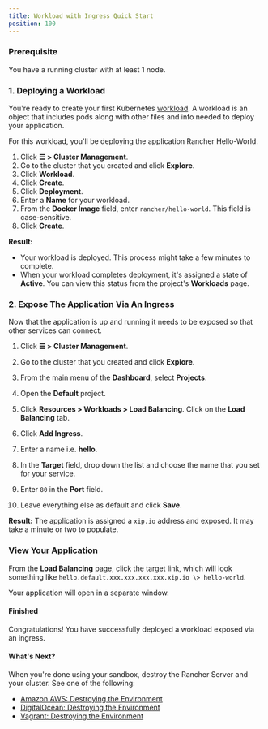 ```yaml
---
title: Workload with Ingress Quick Start
position: 100
---
```


### Prerequisite

You have a running cluster with at least 1 node.

### 1. Deploying a Workload

You're ready to create your first Kubernetes [workload](https://kubernetes.io/docs/concepts/workloads/). A workload is an object that includes pods along with other files and info needed to deploy your application.

For this workload, you'll be deploying the application Rancher Hello-World.

1.  Click **☰ \> Cluster Management**.
1. Go to the cluster that you created and click **Explore**.
1. Click **Workload**.
1. Click **Create**.
1. Click **Deployment**.
1. Enter a **Name** for your workload.
1. From the **Docker Image** field, enter `rancher/hello-world`. This field is case-sensitive.
1. Click **Create**.

**Result:**

* Your workload is deployed. This process might take a few minutes to complete.
* When your workload completes deployment, it's assigned a state of **Active**. You can view this status from the project's **Workloads** page.


### 2. Expose The Application Via An Ingress

Now that the application is up and running it needs to be exposed so that other services can connect.

1.  Click **☰ \> Cluster Management**.
1. Go to the cluster that you created and click **Explore**.

2.  From the main menu of the **Dashboard**, select **Projects**.

3.  Open the **Default** project.

4.  Click **Resources \> Workloads \> Load Balancing**. Click on the **Load Balancing** tab.

5.  Click **Add Ingress**.

6.  Enter a name i.e. **hello**.

7.  In the **Target** field, drop down the list and choose the name that you set for your service.

8.  Enter `80` in the **Port** field.

9.  Leave everything else as default and click **Save**.

**Result:**  The application is assigned a `xip.io` address and exposed. It may take a minute or two to populate.

### View Your Application

From the **Load Balancing** page, click the target link, which will look something like `hello.default.xxx.xxx.xxx.xxx.xip.io \> hello-world`.

Your application will open in a separate window.

#### Finished

Congratulations! You have successfully deployed a workload exposed via an ingress.

#### What's Next?

When you're done using your sandbox, destroy the Rancher Server and your cluster. See one of the following:

- [Amazon AWS: Destroying the Environment](https://rancher.com/docs/rancher/v2.6/en/quick-start-guide/deployment/amazon-aws-qs/#destroying-the-environment)
- [DigitalOcean: Destroying the Environment](https://rancher.com/docs/rancher/v2.6/en/quick-start-guide/deployment/digital-ocean-qs/#destroying-the-environment)
- [Vagrant: Destroying the Environment](https://rancher.com/docs/rancher/v2.6/en/quick-start-guide/deployment/quickstart-vagrant/#destroying-the-environment)
